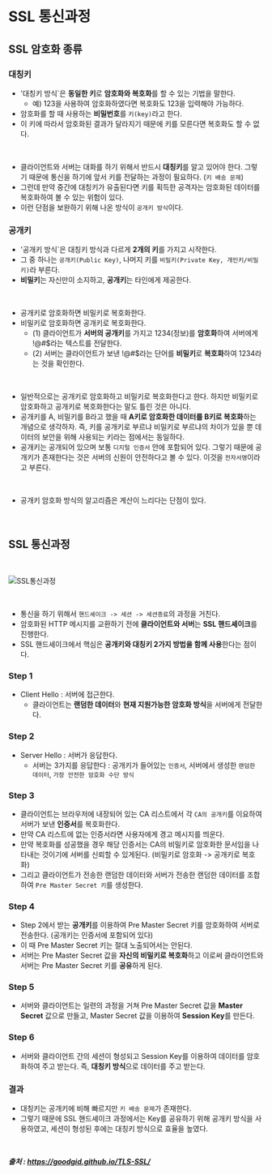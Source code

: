 # SSL 통신과정

## SSL 암호화 종류

### 대칭키
- '대칭키 방식`은 **동일한 키**로 **암호화와 복호화**를 할 수 있는 기법을 말한다.
  - 예) 123을 사용하여 암호화하였다면 복호화도 123을 입력해야 가능하다.
- 암호화를 할 때 사용하는 **비밀번호**를 `키(key)`라고 한다.
- 이 키에 따라서 암호화된 결과가 달라지기 때문에 키를 모른다면 복호화도 할 수 없다.

<br/>

- 클라이언트와 서버는 대화를 하기 위해서 반드시 **대칭키**를 알고 있어야 한다. 그렇기 때문에 통신을 하기에 앞서 키를 전달하는 과정이 필요하다. (`키 배송 문제`)
- 그런데 만약 중간에 대칭키가 유출된다면 키를 획득한 공격자는 암호화된 데이터를 복호화하여 볼 수 있는 위험이 있다.
- 이런 단점을 보완하기 위해 나온 방식이 `공개키 방식`이다.

### 공개키
- '공개키 방식`은 대칭키 방식과 다르게 **2개의 키**를 가지고 시작한다.
- 그 중 하나는 `공개키(Public Key)`, 나머지 키를 `비밀키(Private Key, 개인키/비밀키)`라 부른다.
- **비밀키**는 자신만이 소지하고, **공개키**는 타인에게 제공한다.

<br/>

- 공개키로 암호화하면 비밀키로 복호화한다.
- 비밀키로 암호화하면 공개키로 복호화한다.
  - (1) 클라이언트가 **서버의 공개키**를 가지고 1234(정보)를 **암호화**하여 서버에게 !@#$라는 텍스트를 전달한다.
  - (2) 서버는 클라이언트가 보낸 !@#$라는 단어를 **비밀키**로 **복호화**하여 1234라는 것을 확인한다.

<br/>

- 일반적으로는 공개키로 암호화하고 비밀키로 복호화한다고 한다. 하지만 비밀키로 암호화하고 공개키로 복호화한다는 말도 틀린 것은 아니다.
- 공개키를 A, 비밀키를 B라고 했을 때 **A키로 암호화한 데이터를 B키로 복호화**하는 개념으로 생각하자. 즉, 키를 공개키로 부르냐 비밀키로 부르냐의 차이가 있을 뿐 데이터의 보안을 위해 사용되는 키라는 점에서는 동일하다.
- 공개키는 공개되어 있으며 보통 `디지털 인증서` 안에 포함되어 있다. 그렇기 때문에 공개키가 존재한다는 것은 서버의 신원이 안전하다고 볼 수 있다. 이것을 `전자서명`이라고 부른다.

<br/>

- 공개키 암호화 방식의 알고리즘은 계산이 느리다는 단점이 있다.

<br/>

## SSL 통신과정

<br/>

![SSL통신과정](https://github.com/taechacode/TIL/assets/63395751/2f05ac54-6cd2-4ce5-a316-5f88c2ea3afd)

<br/>

- 통신을 하기 위해서 `핸드셰이크 -> 세션 -> 세션종료`의 과정을 거친다.
- 암호화된 HTTP 메시지를 교환하기 전에 **클라이언트와 서버**는 **SSL 핸드셰이크**를 진행한다.
- SSL 핸드셰이크에서 핵심은 **공개키와 대칭키 2가지 방법을 함께 사용**한다는 점이다.

### Step 1
- Client Hello : 서버에 접근한다.
  - 클라이언트는 **랜덤한 데이터**와 **현재 지원가능한 암호화 방식**을 서버에게 전달한다.

### Step 2
- Server Hello : 서버가 응답한다.
  - 서버는 3가지를 응답한다 : 공개키가 들어있는 `인증서`, 서버에서 생성한 `랜덤한 데이터`, `가장 안전한 암호화 수단 방식`

### Step 3
- 클라이언트는 브라우저에 내장되어 있는 CA 리스트에서 각 `CA의 공개키`를 이요하여 서버가 보낸 **인증서**를 복호화한다.
- 만약 CA 리스트에 없는 인증서라면 사용자에게 경고 메시지를 띄운다.
- 만약 복호화를 성공했을 경우 해당 인증서는 CA의 비밀키로 암호화한 문서임을 나타내는 것이기에 서버를 신뢰할 수 있게된다. (비밀키로 암호화 -> 공개키로 복호화)
- 그리고 클라이언트가 전송한 랜덤한 데이터와 서버가 전송한 랜덤한 데이터를 조합하여 `Pre Master Secret 키`를 생성한다.

### Step 4
- Step 2에서 받는 **공개키**를 이용하여 Pre Master Secret 키를 암호화하여 서버로 전송한다. (공개키는 인증서에 포함되어 있다)
- 이 때 Pre Master Secret 키는 절대 노출되어서는 안된다.
- 서버는 Pre Master Secret 값을 **자신의 비밀키로 복호화**하고 이로써 클라이언트와 서버는 Pre Master Secret 키를 **공유**하게 된다.

### Step 5
- 서버와 클라이언트는 일련의 과정을 거쳐 Pre Master Secret 값을 **Master Secret** 값으로 만들고, Master Secret 값을 이용하여 **Session Key**를 만든다.

### Step 6
- 서버와 클라이언트 간의 세션이 형성되고 Session Key를 이용하여 데이터를 암호화하여 주고 받는다. 즉, **대칭키 방식**으로 데이터를 주고 받는다.

### 결과
- 대칭키는 공개키에 비해 빠르지만 `키 배송 문제`가 존재한다.
- 그렇기 때문에 SSL 핸드셰이크 과정에서는 Key를 공유하기 위해 공개키 방식을 사용하였고, 세션이 형성된 후에는 대칭키 방식으로 효율을 높였다.

<br/>

***출처 : https://goodgid.github.io/TLS-SSL/***
